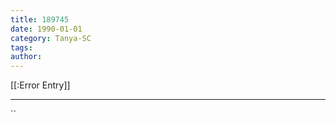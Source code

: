```yaml
---
title: 189745
date: 1990-01-01
category: Tanya-SC
tags: 
author: 
---
```


[[:Error Entry]]

---



``
